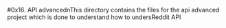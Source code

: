 #0x16. API advancednThis directory contains the files for the api advanced project which is done to understand how to undersReddit API
